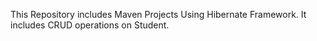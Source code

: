 This Repository includes Maven Projects Using Hibernate Framework. It includes CRUD operations on Student.
